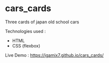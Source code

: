 # cars_cards
Three cards of japan old school cars

Technologies used :
- HTML
- CSS (flexbox)

Live Demo : https://jgamix7.github.io/cars_cards/
